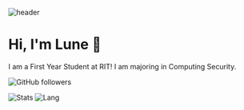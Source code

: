 ![header]()

# Hi, I'm Lune 👋
I am a First Year Student at RIT! I am majoring in Computing Security.

![GitHub followers](https://img.shields.io/github/followers/LuneKal?color=%23CEBAFC&style=for-the-badge)

![Stats](https://github-readme-stats.vercel.app/api?username=LuneKal&theme=dark&show_icons=true)
![Lang](https://github-readme-stats.vercel.app/api/top-langs/?username=LuneKal&theme=dark&show_icons=true)

<!-- ![js](https://github.com/DkalCode/DkalCode/blob/main/js.svg) ![node](https://github.com/DkalCode/DkalCode/blob/main/nodejs.svg) ![jquery](https://github.com/DkalCode/DkalCode/blob/main/jquery.svg) ![npm](https://github.com/DkalCode/DkalCode/blob/main/npm.svg)<br> ![html](https://github.com/DkalCode/DkalCode/blob/main/html.svg) ![bootstrap](https://github.com/DkalCode/DkalCode/blob/main/bootstrap.svg) ![css](https://github.com/DkalCode/DkalCode/blob/main/css.svg) <br>![git](https://github.com/DkalCode/DkalCode/blob/main/git.svg) ![github](https://github.com/DkalCode/DkalCode/blob/main/github.svg) ![sql](https://github.com/DkalCode/DkalCode/blob/main/sql.svg) <br>![photoshop](https://github.com/DkalCode/DkalCode/blob/main/photoshop.svg) -->
